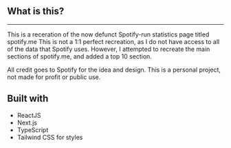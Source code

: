 ## What is this?

---

This is a receration of the now defunct Spotify-run statistics page titled spotify.me This is not a 1:1 perfect recreation, as I do not have access to all of the data that Spotify uses. However, I attempted to recreate the main sections of spotify.me, and added a top 10 section.

All credit goes to Spotify for the idea and design. This is a personal project, not made for profit or public use.

## Built with

- ReactJS
- Next.js
- TypeScript
- Tailwind CSS for styles
